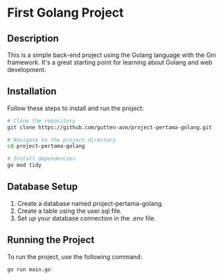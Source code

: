 # First Golang Project

## Description

This is a simple back-end project using the Golang language with the Gin framework. It's a great starting point for learning about Golang and web development.

## Installation

Follow these steps to install and run the project:

```bash
# Clone the repository
git clone https://github.com/gutten-avo/project-pertama-golang.git

# Navigate to the project directory
cd project-pertama-golang

# Install dependencies
go mod tidy
```

## Database Setup
1. Create a database named project-pertama-golang.
2. Create a table using the user.sql file.
3. Set up your database connection in the .env file.

## Running the Project
To run the project, use the following command:
```bash
go run main.go
```
